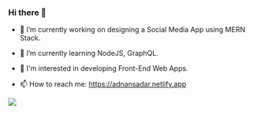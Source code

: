 ### Hi there 👋



- 🔭 I’m currently working on designing a Social Media App using MERN Stack.
 
- 🌱 I’m currently learning NodeJS, GraphQL.
 
- 💬 I'm interested in developing Front-End Web Apps.

- 📫 How to reach me: https://adnansadar.netlify.app


![](https://github-readme-stats.vercel.app/api?username=adnansadar&show_icons=true&count_private=true&theme=radical)

